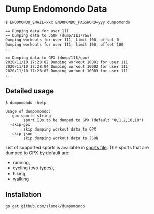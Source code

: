 # Dump Endomondo Data

```
$ ENDOMONDO_EMAIL=xxx ENDOMONDO_PASSWORD=yyy dumpomondo

== Dumping data for user 111
== Dumping data to JSON (dump/111/raw)
Dumping workouts for user 111, limit 100, offset 0
Dumping workouts for user 111, limit 100, offset 100
...

== Dumping data to GPX (dump/111/gpx)
2020/11/10 17:28:02 Dumping workout 10001 for user 111
2020/11/10 17:28:04 Dumping workout 10002 for user 111
2020/11/10 17:28:05 Dumping workout 10003 for user 111
...
```

## Detailed usage

```
$ dumpomondo -help

Usage of dumpomondo:
  -gpx-sports string
    	sport IDs to be dumped to GPX (default "0,1,2,16,18")
  -skip-gpx
    	skip dumping workout data to GPX
  -skip-json
    	skip dumping workout data to JSON
```

List of supported sports is available in [sports file](sports.go). The sports that are dumped to GPX by default are:
- running,
- cycling (two types),
- hiking,
- walking

## Installation 

```
go get github.com/slomek/dumpomondo
```
